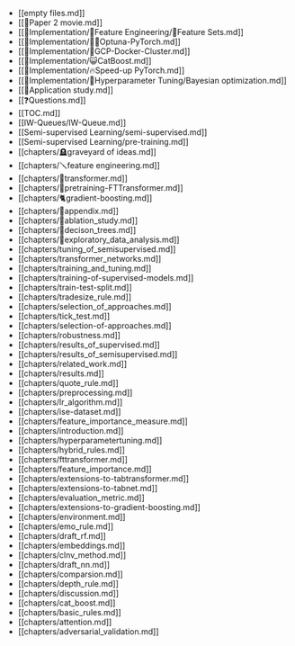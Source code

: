 - [[empty files.md]]
- [[🍿Paper 2 movie.md]]
- [[🍬Implementation/🧪Feature Engineering/🧃Feature Sets.md]]
- [[🍬Implementation/🧜‍♂️Optuna-PyTorch.md]]
- [[🍬Implementation/🛞GCP-Docker-Cluster.md]]
- [[🍬Implementation/😺CatBoost.md]]
- [[🍬Implementation/🔥Speed-up PyTorch.md]]
- [[🍬Implementation/🎯Hyperparameter Tuning/Bayesian optimization.md]]
- [[🍕Application study.md]]
- [[❓Questions.md]]
- [[TOC.md]]
- [[IW-Queues/IW-Queue.md]]
- [[Semi-supervised Learning/semi-supervised.md]]
- [[Semi-supervised Learning/pre-training.md]]
- [[chapters/🪦graveyard of ideas.md]]
- [[chapters/🪛feature engineering.md]]
- [[chapters/🤖transformer.md]]
- [[chapters/🤖pretraining-FTTransformer.md]]
- [[chapters/🐈gradient-boosting.md]]
- [[chapters/🍬appendix.md]]
- [[chapters/🎋ablation_study.md]]
- [[chapters/🎄decison_trees.md]]
- [[chapters/🌴exploratory_data_analysis.md]]
- [[chapters/tuning_of_semisupervised.md]]
- [[chapters/transformer_networks.md]]
- [[chapters/training_and_tuning.md]]
- [[chapters/training-of-supervised-models.md]]
- [[chapters/train-test-split.md]]
- [[chapters/tradesize_rule.md]]
- [[chapters/selection_of_approaches.md]]
- [[chapters/tick_test.md]]
- [[chapters/selection-of-approaches.md]]
- [[chapters/robustness.md]]
- [[chapters/results_of_supervised.md]]
- [[chapters/results_of_semisupervised.md]]
- [[chapters/related_work.md]]
- [[chapters/results.md]]
- [[chapters/quote_rule.md]]
- [[chapters/preprocessing.md]]
- [[chapters/lr_algorithm.md]]
- [[chapters/ise-dataset.md]]
- [[chapters/feature_importance_measure.md]]
- [[chapters/introduction.md]]
- [[chapters/hyperparametertuning.md]]
- [[chapters/hybrid_rules.md]]
- [[chapters/fttransformer.md]]
- [[chapters/feature_importance.md]]
- [[chapters/extensions-to-tabtransformer.md]]
- [[chapters/extensions-to-tabnet.md]]
- [[chapters/evaluation_metric.md]]
- [[chapters/extensions-to-gradient-boosting.md]]
- [[chapters/environment.md]]
- [[chapters/emo_rule.md]]
- [[chapters/draft_rf.md]]
- [[chapters/embeddings.md]]
- [[chapters/clnv_method.md]]
- [[chapters/draft_nn.md]]
- [[chapters/comparsion.md]]
- [[chapters/depth_rule.md]]
- [[chapters/discussion.md]]
- [[chapters/cat_boost.md]]
- [[chapters/basic_rules.md]]
- [[chapters/attention.md]]
- [[chapters/adversarial_validation.md]]